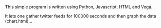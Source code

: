 This simple program is written using Python, Javascript, HTML and Vega. 

It lets one gather twitter feeds for 100000 seconds and then graph the data (chart.html)...
